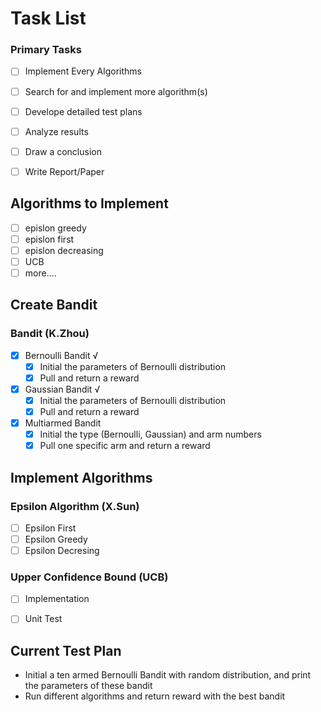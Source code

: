 # Task List

### Primary Tasks
- [ ] Implement Every Algorithms
- [ ] Search for and implement more algorithm(s)
- [ ] Develope detailed test plans
- [ ] Analyze results
- [ ] Draw a conclusion
- [ ] Write Report/Paper


## Algorithms to Implement
- [ ] epislon greedy
- [ ] epislon first
- [ ] epislon decreasing
- [ ] UCB
- [ ] more....

## Create Bandit

### Bandit (K.Zhou)
- [x] Bernoulli Bandit √
  - [x] Initial the parameters of Bernoulli distribution
  - [x] Pull and return a reward
- [x] Gaussian Bandit √
  - [x] Initial the parameters of Bernoulli distribution
  - [x] Pull and return a reward
- [x] Multiarmed Bandit
  - [x] Initial the type (Bernoulli, Gaussian) and arm numbers
  - [x] Pull one specific arm and return a reward

## Implement Algorithms

### Epsilon Algorithm (X.Sun)
- [ ] Epsilon First
- [ ] Epsilon Greedy
- [ ] Epsilon Decresing
### Upper Confidence Bound (UCB)
- [ ] Implementation
- [ ] Unit Test


## Current Test Plan
* Initial a ten armed Bernoulli Bandit with random distribution, and print the parameters of these bandit
* Run different algorithms and return reward with the best bandit


